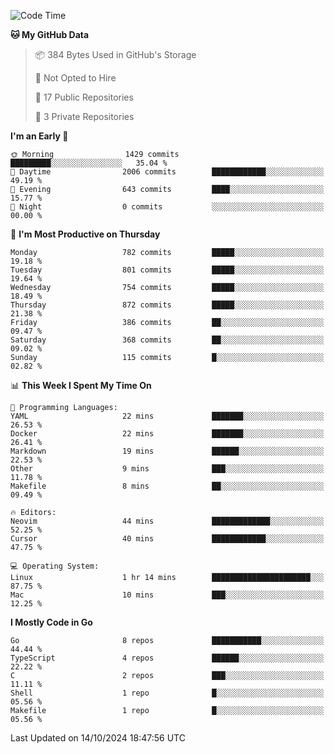<!--START_SECTION:waka-->
![Code Time](http://img.shields.io/badge/Code%20Time-880%20hrs-blue)

**🐱 My GitHub Data** 

> 📦 384 Bytes Used in GitHub's Storage 
 > 
> 🚫 Not Opted to Hire
 > 
> 📜 17 Public Repositories 
 > 
> 🔑 3 Private Repositories 
 > 
**I'm an Early 🐤** 

```text
🌞 Morning                1429 commits        █████████░░░░░░░░░░░░░░░░   35.04 % 
🌆 Daytime                2006 commits        ████████████░░░░░░░░░░░░░   49.19 % 
🌃 Evening                643 commits         ████░░░░░░░░░░░░░░░░░░░░░   15.77 % 
🌙 Night                  0 commits           ░░░░░░░░░░░░░░░░░░░░░░░░░   00.00 % 
```
📅 **I'm Most Productive on Thursday** 

```text
Monday                   782 commits         █████░░░░░░░░░░░░░░░░░░░░   19.18 % 
Tuesday                  801 commits         █████░░░░░░░░░░░░░░░░░░░░   19.64 % 
Wednesday                754 commits         █████░░░░░░░░░░░░░░░░░░░░   18.49 % 
Thursday                 872 commits         █████░░░░░░░░░░░░░░░░░░░░   21.38 % 
Friday                   386 commits         ██░░░░░░░░░░░░░░░░░░░░░░░   09.47 % 
Saturday                 368 commits         ██░░░░░░░░░░░░░░░░░░░░░░░   09.02 % 
Sunday                   115 commits         █░░░░░░░░░░░░░░░░░░░░░░░░   02.82 % 
```


📊 **This Week I Spent My Time On** 

```text
💬 Programming Languages: 
YAML                     22 mins             ███████░░░░░░░░░░░░░░░░░░   26.53 % 
Docker                   22 mins             ███████░░░░░░░░░░░░░░░░░░   26.41 % 
Markdown                 19 mins             ██████░░░░░░░░░░░░░░░░░░░   22.53 % 
Other                    9 mins              ███░░░░░░░░░░░░░░░░░░░░░░   11.78 % 
Makefile                 8 mins              ██░░░░░░░░░░░░░░░░░░░░░░░   09.49 % 

🔥 Editors: 
Neovim                   44 mins             █████████████░░░░░░░░░░░░   52.25 % 
Cursor                   40 mins             ████████████░░░░░░░░░░░░░   47.75 % 

💻 Operating System: 
Linux                    1 hr 14 mins        ██████████████████████░░░   87.75 % 
Mac                      10 mins             ███░░░░░░░░░░░░░░░░░░░░░░   12.25 % 
```

**I Mostly Code in Go** 

```text
Go                       8 repos             ███████████░░░░░░░░░░░░░░   44.44 % 
TypeScript               4 repos             ██████░░░░░░░░░░░░░░░░░░░   22.22 % 
C                        2 repos             ███░░░░░░░░░░░░░░░░░░░░░░   11.11 % 
Shell                    1 repo              █░░░░░░░░░░░░░░░░░░░░░░░░   05.56 % 
Makefile                 1 repo              █░░░░░░░░░░░░░░░░░░░░░░░░   05.56 % 
```




 Last Updated on 14/10/2024 18:47:56 UTC
<!--END_SECTION:waka-->
